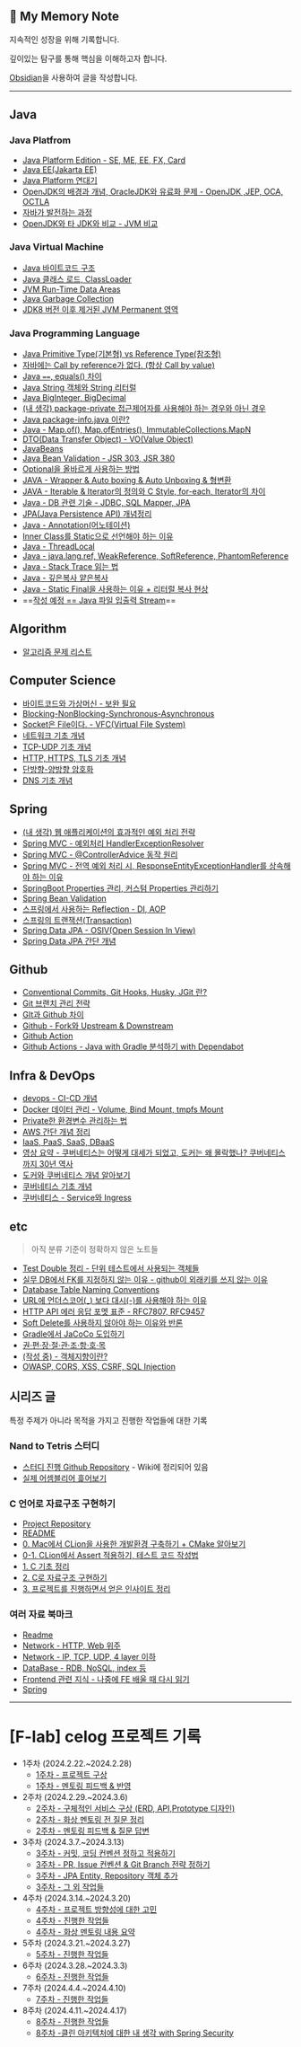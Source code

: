## 📘 My Memory Note 

지속적인 성장을 위해 기록합니다.

깊이있는 탐구를 통해 핵심을 이해하고자 합니다.

[Obsidian](https://github.com/obsidianmd)을 사용하여 글을 작성합니다.
- - -

## Java 

### Java Platfrom
- [Java Platform Edition - SE, ME, EE, FX, Card](notes/Java/Java%20Platform/Java%20Platform%20Edition.md)
- [Java EE(Jakarta EE)](notes/Java/Java%20Platform/Java%20EE(Jakarta%20EE).md)
- [Java Platform 연대기](notes/Java/Java%20Platform/Java%20Platform%20연대기.md)
- [OpenJDK의 배경과 개념, OracleJDK와 유료화 문제 - OpenJDK ,JEP, OCA, OCTLA](notes/Java/Java%20Platform/OpenJDK의%20배경과%20개념,%20OracleJDK와%20유료화%20문제%20-%20OpenJDK%20,JEP,%20OCA,%20OCTLA.md)
- [자바가 발전하는 과정](notes/Java/Java%20Platform/자바가%20발전하는%20과정.md)
- [OpenJDK와 타 JDK와 비교 - JVM 비교](notes/Java/Java%20Platform/OpenJDK와%20타%20JDK와%20비교%20-%20JVM%20비교.md)

### Java Virtual Machine
- [Java 바이트코드 구조](notes/Java/Java%20Virtual%20Machine/Java%20바이트코드%20구조.md)
- [Java 클래스 로드, ClassLoader](notes/Java/Java%20Virtual%20Machine/Java%20클래스%20로드,%20ClassLoader.md)
- [JVM Run-Time Data Areas](notes/Java/Java%20Virtual%20Machine/JVM%20Run-Time%20Data%20Areas.md)
- [Java Garbage Collection](notes/Java/Java%20Virtual%20Machine/Java%20Garbage%20Collection.md)
- [JDK8 버전 이후 제거된 JVM Permanent 영역](notes/Java/Java%20Virtual%20Machine/JDK8%20버전%20이후%20제거된%20JVM%20Permanent%20영역.md)

### Java Programming Language
- [Java Primitive Type(기본형) vs Reference Type(참조형)](notes/Java/Java%20Programming%20Language/Java%20Primitive%20Type(기본형)%20vs%20Reference%20Type(참조형).md)
- [자바에는 Call by reference가 없다. (항상 Call by value)](notes/Java/Java%20Programming%20Language/자바에는%20Call%20by%20reference가%20없다.%20(항상%20Call%20by%20value).md)
- [Java `==`, equals() 차이](notes/Java/Java%20Programming%20Language/Java%20`==`,%20equals()%20차이.md)
- [Java String 객체와 String 리터럴](notes/Java/Java%20Programming%20Language/Java%20String%20객체와%20String%20리터럴.md)
- [Java BigInteger, BigDecimal](notes/Java/Java%20Programming%20Language/Java%20BigInteger,%20BigDecimal.md)
- [(내 생각) package-private 접근제어자를 사용해야 하는 경우와 아닌 경우](notes/Java/Java%20Programming%20Language/(내%20생각)%20package-private%20접근제어자를%20사용해야%20하는%20경우와%20아닌%20경우.md)
- [Java package-info.java 이란?](notes/Java/Java%20Programming%20Language/Java%20package-info.java%20이란?.md)
- [Java - Map.of(), Map.ofEntries(), ImmutableCollections.MapN](notes/Java/Java%20Programming%20Language/Java%20-%20Map.of(),%20Map.ofEntries(),%20ImmutableCollections.MapN.md)
- [DTO(Data Transfer Object) - VO(Value Object)](notes/etc/DTO(Data%20Transfer%20Object)%20-%20VO(Value%20Object).md)
- [JavaBeans](notes/Java/Java%20Programming%20Language/JavaBeans.md)
- [Java Bean Validation - JSR 303, JSR 380](notes/Java/Java%20Programming%20Language/Java%20Bean%20Validation%20-%20JSR%20303,%20JSR%20380.md)
- [Optional을 올바르게 사용하는 방법](notes/Java/Java%20Programming%20Language/Optional을%20올바르게%20사용하는%20방법.md)
- [JAVA - Wrapper & Auto boxing & Auto Unboxing & 형변환](notes/Java/Java%20Programming%20Language/JAVA%20-%20Wrapper%20&%20Auto%20boxing%20&%20Auto%20Unboxing%20&%20형변환.md)
- [JAVA - Iterable & Iterator의 정의와 C Style, for-each, Iterator의 차이](notes/Java/Java%20Programming%20Language/JAVA%20-%20Iterable%20&%20Iterator의%20정의와%20C%20Style,%20for-each,%20Iterator의%20차이.md)
- [Java - DB 관련 기술 - JDBC, SQL Mapper, JPA](notes/Java/Java%20Platform/Java%20-%20DB%20관련%20기술%20-%20JDBC,%20SQL%20Mapper,%20JPA.md)
- [JPA(Java Persistence API) 개념정리](notes/Java/Java%20Programming%20Language/JPA(Java%20Persistence%20API)%20개념정리.md)
- [Java - Annotation(어노테이션)](notes/Java/Java%20Programming%20Language/Java%20-%20Annotation(어노테이션).md)
- [Inner Class를 Static으로 선언해야 하는 이유](notes/Java/Java%20Programming%20Language/Inner%20Class를%20Static으로%20선언해야%20하는%20이유.md)
- [Java - ThreadLocal](notes/Java/Java%20Programming%20Language/Java%20-%20ThreadLocal.md)
- [Java - java.lang.ref, WeakReference, SoftReference, PhantomReference](notes/Java/Java%20Programming%20Language/Java%20-%20java.lang.ref,%20WeakReference,%20SoftReference,%20PhantomReference.md)
- [Java - Stack Trace 읽는 법](notes/Java/Java%20Programming%20Language/Java%20-%20Stack%20Trace%20읽는%20법.md)
- [Java - 깊은복사 얕은복사](notes/Java/Java%20Programming%20Language/Java%20-%20깊은복사%20얕은복사.md)
- [Java - Static Final을 사용하는 이유 + 리터럴 복사 현상](notes/Java/Java%20Programming%20Language/Java%20-%20Static%20Final을%20사용하는%20이유%20+%20리터럴%20복사%20현상.md)
- ==[작성 예정 == Java 파일 입출력 Stream](notes/Java/Java%20Programming%20Language/작성%20예정%20==%20Java%20파일%20입출력%20Stream.md)==

## Algorithm
- [알고리즘 문제 리스트](notes/Algorithm/알고리즘%20문제%20리스트.md)

## Computer Science
- [바이트코드와 가상머신 - 보완 필요](notes/Computer%20Science/바이트코드와%20가상머신%20-%20보완%20필요.md)
- [Blocking-NonBlocking-Synchronous-Asynchronous](notes/Computer%20Science/Blocking-NonBlocking-Synchronous-Asynchronous.md)
- [Socket은 File이다. - VFC(Virtual File System)](notes/Computer%20Science/Socket은%20File이다.%20-%20VFC(Virtual%20File%20System).md)
- [네트워크 기초 개념](notes/Computer%20Science/네트워크%20기초%20개념.md)
- [TCP-UDP 기초 개념](notes/Computer%20Science/TCP-UDP%20기초%20개념.md)
- [HTTP, HTTPS, TLS 기초 개념](notes/Computer%20Science/HTTP,%20HTTPS,%20TLS%20기초%20개념.md)
- [단방향-양방향 암호화](notes/Computer%20Science/단방향-양방향%20암호화.md)
- [DNS 기초 개념](notes/Computer%20Science/DNS%20기초%20개념.md)

## Spring
- [(내 생각) 웹 애플리케이션의 효과적인 예외 처리 전략](notes/Spring/(내%20생각)%20웹%20애플리케이션의%20효과적인%20예외%20처리%20전략.md)
- [Spring MVC - 예외처리 HandlerExceptionResolver](notes/Spring/Spring%20MVC%20-%20예외처리%20HandlerExceptionResolver.md)
- [Spring MVC - @ControllerAdvice 동작 원리](notes/Spring/Spring%20MVC%20-%20@ControllerAdvice%20동작%20원리.md)
- [Spring MVC - 전역 예외 처리 시, ResponseEntityExceptionHandler를 상속해야 하는 이유](notes/Spring/Spring%20MVC%20-%20전역%20예외%20처리%20시,%20ResponseEntityExceptionHandler를%20상속해야%20하는%20이유.md)
- [SpringBoot Properties 관리, 커스텀 Properties 관리하기](notes/Spring/SpringBoot%20Properties%20관리,%20커스텀%20Properties%20관리하기.md)
- [Spring Bean Validation](notes/Spring/Spring%20Bean%20Validation.md)
- [스프링에서 사용하는 Reflection - DI, AOP](notes/Spring/스프링에서%20사용하는%20Reflection%20-%20DI,%20AOP.md)
- [스프링의 트랜잭션(Transaction)](notes/Spring/스프링의%20트랜잭션(Transaction).md)
- [Spring Data JPA - OSIV(Open Session In View)](notes/Spring/Spring%20Data%20JPA%20-%20OSIV(Open%20Session%20In%20View).md)
- [Spring Data JPA 간단 개념](notes/Spring/Spring%20Data%20JPA%20간단%20개념.md)

## Github
- [Conventional Commits, Git Hooks, Husky, JGit 란?](notes/Github/Conventional%20Commits,%20Git%20Hooks,%20Husky,%20JGit%20란?.md)
- [Git 브랜치 관리 전략](notes/Github/Git%20브랜치%20관리%20전략.md)
- [GIt과 Github 차이](notes/Github/GIt과%20Github%20차이.md)
- [Github - Fork와 Upstream & Downstream](notes/Github/Github%20-%20Fork와%20Upstream%20&%20Downstream.md)
- [Github Action](notes/Github/Github%20Action.md)
- [Github Actions - Java with Gradle 분석하기 with Dependabot](notes/Github/Github%20Actions%20-%20Java%20with%20Gradle%20분석하기%20with%20Dependabot.md)

## Infra & DevOps
- [devops - CI-CD 개념](notes/Infra%20&%20DevOps/devops%20-%20CI-CD%20개념.md)
- [Docker 데이터 관리 - Volume, Bind Mount, tmpfs Mount](notes/Infra%20&%20DevOps/Docker%20데이터%20관리%20-%20Volume,%20Bind%20Mount,%20tmpfs%20Mount.md)
- [Private한 환경변수 관리하는 법](notes/Infra%20&%20DevOps/Private한%20환경변수%20관리하는%20법.md)
- [AWS 간단 개념 정리](notes/Infra%20&%20DevOps/AWS%20간단%20개념%20정리.md)
- [IaaS, PaaS, SaaS, DBaaS](notes/Infra%20&%20DevOps/IaaS,%20PaaS,%20SaaS,%20DBaaS.md)
- [영상 요약 - 쿠버네티스는 어떻게 대세가 되었고, 도커는 왜 몰락했나? 쿠버네티스까지 30년 역사](notes/Infra%20&%20DevOps/영상%20요약%20-%20쿠버네티스는%20어떻게%20대세가%20되었고,%20도커는%20왜%20몰락했나?%20쿠버네티스까지%2030년%20역사.md)
- [도커와 쿠버네티스 개념 알아보기](notes/Infra%20&%20DevOps/도커와%20쿠버네티스%20개념%20알아보기.md)
- [쿠버네티스 기초 개념](notes/Infra%20&%20DevOps/쿠버네티스%20기초%20개념.md)
- [쿠버네티스 - Service와 Ingress](notes/Infra%20&%20DevOps/쿠버네티스%20-%20Service와%20Ingress.md)

## etc
> 아직 분류 기준이 정확하지 않은 노트들
- [Test Double 정리 - 단위 테스트에서 사용되는 객체들](notes/etc/Test%20Double%20정리%20-%20단위%20테스트에서%20사용되는%20객체들.md)
- [실무 DB에서 FK를 지정하지 않는 이유 - github이 외래키를 쓰지 않는 이유](notes/etc/실무%20DB에서%20FK를%20지정하지%20않는%20이유%20-%20github이%20외래키를%20쓰지%20않는%20이유.md)
- [Database Table Naming Conventions](notes/etc/Database%20Table%20Naming%20Conventions.md)
- [URL에 언더스코어(_) 보다 대시(-)를 사용해야 하는 이유](notes/etc/URL에%20언더스코어(_)%20보다%20대시(-)를%20사용해야%20하는%20이유.md)
- [HTTP API 에러 응답 포멧 표준 - RFC7807, RFC9457](notes/etc/HTTP%20API%20에러%20응답%20포멧%20표준%20-%20RFC7807,%20RFC9457.md)
- [Soft Delete를 사용하지 않아야 하는 이유와 반론](notes/etc/Soft%20Delete를%20사용하지%20않아야%20하는%20이유와%20반론.md)
- [Gradle에서 JaCoCo 도입하기](notes/etc/Gradle에서%20JaCoCo%20도입하기.md)
- [권·편·장·절·관·조·항·호·목](notes/etc/권·편·장·절·관·조·항·호·목.md)
- [(작성 중) - 객체지향이란?](notes/etc/(작성%20중)%20-%20객체지향이란?.md)
- [OWASP, CORS, XSS, CSRF, SQL Injection](notes/etc/OWASP,%20CORS,%20XSS,%20CSRF,%20SQL%20Injection.md)

## 시리즈 글
특정 주제가 아니라 목적을 가지고 진행한 작업들에 대한 기록

### Nand to Tetris 스터디
- [스터디 진행 Github Repository](https://github.com/chijoon-study/cs-study) - Wiki에 정리되어 있음
- [실제 어셈블리어 흝어보기](notes/series/nand2tetris/실제%20어셈블리어%20흝어보기.md)

### C 언어로 자료구조 구현하기
- [Project Repository](https://github.com/YangSiJun528/data_structure_with_c)
- [README](notes/series/c_with_%20data_structure/README.md)
- [0. Mac에서 CLion을 사용한 개발환경 구축하기 + CMake 알아보기](notes/series/c_with_%20data_structure/0.%20Mac에서%20CLion을%20사용한%20개발환경%20구축하기%20+%20CMake%20알아보기.md)
- [0-1. CLion에서 Assert 적용하기, 테스트 코드 작성법](notes/series/c_with_%20data_structure/0-1.%20CLion에서%20Assert%20적용하기,%20테스트%20코드%20작성법.md)
- [1. C 기초 정리](notes/series/c_with_%20data_structure/1.%20C%20기초%20정리.md)
- [2. C로 자료구조 구현하기](notes/series/c_with_%20data_structure/2.%20C로%20자료구조%20구현하기.md)
- [3. 프로젝트를 진행하면서 얻은 인사이트 정리](notes/series/c_with_%20data_structure/3.%20프로젝트를%20진행하면서%20얻은%20인사이트%20정리.md)

### 여러 자료 북마크
- [Readme](notes/series/cs_bookmark/Readme.md)
- [Network - HTTP, Web 위주](notes/series/cs_bookmark/Network%20-%20HTTP,%20Web%20위주.md)
- [Network - IP, TCP, UDP, 4 layer 이하](notes/series/cs_bookmark/Network%20-%20IP,%20TCP,%20UDP,%204%20layer%20이하.md)
- [DataBase - RDB, NoSQL, index 등](notes/series/cs_bookmark/DataBase%20-%20RDB,%20NoSQL,%20index%20등.md)
- [Frontend 관련 지식 - 나중에 FE 배울 때 다시 읽기](notes/series/cs_bookmark/Frontend%20관련%20지식%20-%20나중에%20FE%20배울%20때%20다시%20읽기.md)
- [Spring](notes/series/cs_bookmark/Spring.md)

- - - 
# [F-lab] celog 프로젝트 기록
- 1주차 (2024.2.22.~2024.2.28)
	- [1주차 - 프로젝트 구상](flab/week1/1주차%20-%20프로젝트%20구상.md)
	- [1주차 - 멘토링 피드백 & 반영](flab/week1/1주차%20-%20멘토링%20피드백%20&%20반영.md)
- 2주차 (2024.2.29.~2024.3.6)
	- [2주차 - 구체적인 서비스 구상 (ERD, API,Prototype 디자인)](flab/week2/2주차%20-%20구체적인%20서비스%20구상%20(ERD,%20API,Prototype%20디자인).md)
	- [2주차 - 화상 멘토링 전 질문 정리](flab/week2/2주차%20-%20화상%20멘토링%20전%20질문%20정리.md)
	- [2주차 - 멘토링 피드백 & 질문 답변](flab/week2/2주차%20-%20멘토링%20피드백%20&%20질문%20답변.md)
- 3주차 (2024.3.7.~2024.3.13)
	- [3주차 - 커밋, 코딩 컨벤션 정하고 적용하기](flab/week3/3주차%20-%20커밋,%20코딩%20컨벤션%20정하고%20적용하기.md)
	- [3주차 - PR, Issue 컨벤션 & Git Branch 전략 정하기](flab/week3/3주차%20-%20PR,%20Issue%20컨벤션%20&%20Git%20Branch%20전략%20정하기.md)
	- [3주차 - JPA Entity, Repository 객체 추가](flab/week3/3주차%20-%20JPA%20Entity,%20Repository%20객체%20추가.md)
	- [3주차 - 그 외 작업들](flab/week3/3주차%20-%20그%20외%20작업들.md)
- 4주차 (2024.3.14.~2024.3.20)
	- [4주차 - 프로젝트 방향성에 대한 고민](flab/week4/4주차%20-%20프로젝트%20방향성에%20대한%20고민.md)
	- [4주차 - 진행한 작업들](flab/week4/4주차%20-%20진행한%20작업들.md)
	- [4주차 - 화상 멘토링 내용 요약](flab/week4/4주차%20-%20화상%20멘토링%20내용%20요약.md)
- 5주차 (2024.3.21.~2024.3.27)
	- [5주차 - 진행한 작업들](flab/week5/5주차%20-%20진행한%20작업들.md)
- 6주차 (2024.3.28.~2024.3.3)
	- [6주차 - 진행한 작업들](flab/week6/6주차%20-%20진행한%20작업들.md)
- 7주차 (2024.4.4.~2024.4.10)
	- [7주차 - 진행한 작업들](flab/week7/7주차%20-%20진행한%20작업들.md)
- 8주차 (2024.4.11.~2024.4.17)
	- [8주차 - 진행한 작업들](flab/week8/8주차%20-%20진행한%20작업들.md)
	- [8주차 -클린 아키텍처에 대한 내 생각 with Spring Security](flab/week8/8주차%20-클린%20아키텍처에%20대한%20내%20생각%20with%20Spring%20Security.md)
